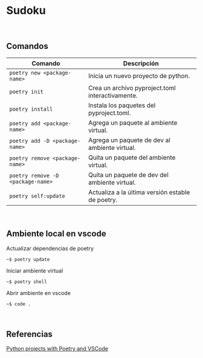 # Sudoku

<br>

## Comandos

| Comando                           | Descripción                                           |
|-----------------------------------|-------------------------------------------------------|
| `poetry new <package-name>`       | Inicia un nuevo proyecto de python.                   |
| `poetry init`                     | Crea un archivo pyproject.toml interactivamente.      |
| `poetry install`                  | Instala los paquetes del pyproject.toml.              |
| `poetry add <package-name>`       | Agrega un paquete al ambiente virtual.                |
| `poetry add -D <package-name>`    | Agrega un paquete de dev al ambiente virtual.         |
| `poetry remove <package-name>`    | Quita un paquete del ambiente virtual.                |
| `poetry remove -D <package-name>` | Quita un paquete de dev del ambiente virtual.         |
| `poetry self:update`              | Actualiza a la última versión estable de poetry.      |

<br>

## Ambiente local en vscode

Actualizar dependencias de poetry

```
~$ poetry update
```

Iniciar ambiente virtual

```
~$ poetry shell
```

Abrir ambiente en vscode

```
~$ code .
```

<br>

## Referencias 

[Python projects with Poetry and VSCode](https://www.pythoncheatsheet.org/blog/python-projects-with-poetry-and-vscode-part-1)